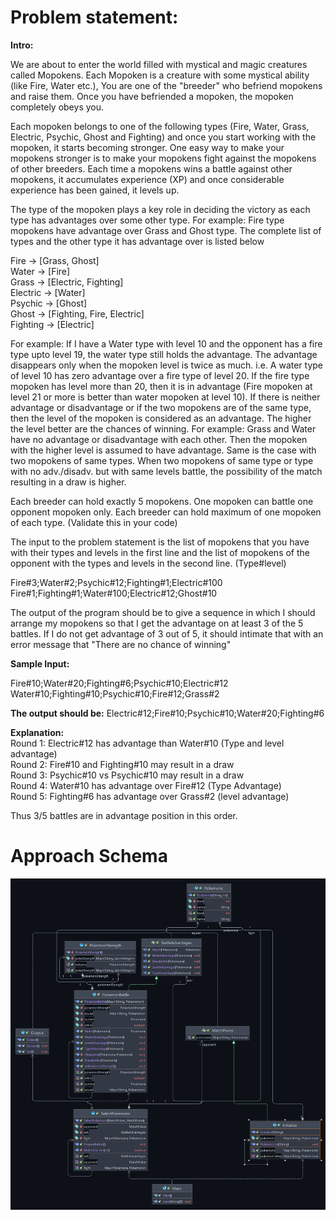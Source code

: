 # Problem statement:

<b>Intro:</b>

We are about to enter the world filled with mystical and magic creatures called Mopokens. Each Mopoken is a creature with some mystical ability (like Fire, Water etc.), You are one of the "breeder" who befriend mopokens and raise them. Once you have befriended a mopoken, the mopoken completely obeys you.

Each mopoken belongs to one of the following types (Fire, Water, Grass, Electric, Psychic, Ghost and Fighting) and once you start working with the mopoken, it starts becoming stronger. One easy way to make your mopokens stronger is to make your mopokens fight against the mopokens of other breeders. Each time a mopokens wins a battle against other mopokens, it accumulates experience (XP) and once considerable experience has been gained, it levels up.

The type of the mopoken plays a key role in deciding the victory as each type has advantages over some other type. For example: Fire type mopokens have advantage over Grass and Ghost type. The complete list of types and the other type it has advantage over is listed below

Fire -> [Grass, Ghost]<br>
Water -> [Fire]<br>
Grass -> [Electric, Fighting]<br>
Electric -> [Water]<br>
Psychic -> [Ghost]<br>
Ghost -> [Fighting, Fire, Electric]<br>
Fighting -> [Electric]

For example: If I have a Water type with level 10 and the opponent has a fire type upto level 19, the water type still holds the advantage. The advantage disappears only when the mopoken level is twice as much. i.e. A water type of level 10 has zero advantage over a fire type of level 20. If the fire type mopoken has level more than 20, then it is in advantage (Fire mopoken at level 21 or more is better than water mopoken at level 10). If there is neither advantage or disadvantage or if the two mopokens are of the same type, then the level of the mopoken is considered as an advantage. The higher the level better are the chances of winning. For example: Grass and Water have no advantage or disadvantage with each other. Then the mopoken with the higher level is assumed to have advantage. Same is the case with two mopokens of same types. When two mopokens of same type or type with no adv./disadv. but with same levels battle, the possibility of the match resulting in a draw is higher.

Each breeder can hold exactly 5 mopokens. One mopoken can battle one opponent mopoken only. Each breeder can hold maximum of one mopoken of each type. (Validate this in your code)

The input to the problem statement is the list of mopokens that you have with their types and levels in the first line and the list of mopokens of the opponent with the types and levels in the second line. (Type#level)

Fire#3;Water#2;Psychic#12;Fighting#1;Electric#100
Fire#1;Fighting#1;Water#100;Electric#12;Ghost#10

The output of the program should be to give a sequence in which I should arrange my mopokens so that I get the advantage on at least 3 of the 5 battles. If I do not get advantage of 3 out of 5, it should intimate that with an error message that "There are no chance of winning"

<b>Sample Input:</b>

Fire#10;Water#20;Fighting#6;Psychic#10;Electric#12
Water#10;Fighting#10;Psychic#10;Fire#12;Grass#2

<b>The output should be:</b>
Electric#12;Fire#10;Psychic#10;Water#20;Fighting#6

<b>Explanation:</b><br>
Round 1: Electric#12 has advantage than Water#10 (Type and level advantage)<br>
Round 2: Fire#10 and Fighting#10 may result in a draw<br>
Round 3: Psychic#10 vs Psychic#10 may result in a draw<br>
Round 4: Water#10 has advantage over Fire#12 (Type Advantage)<br>
Round 5: Fighting#6 has advantage over Grass#2 (level advantage)<br>

Thus 3/5 battles are in advantage position in this order.

# Approach Schema

![img.png](img.png)
